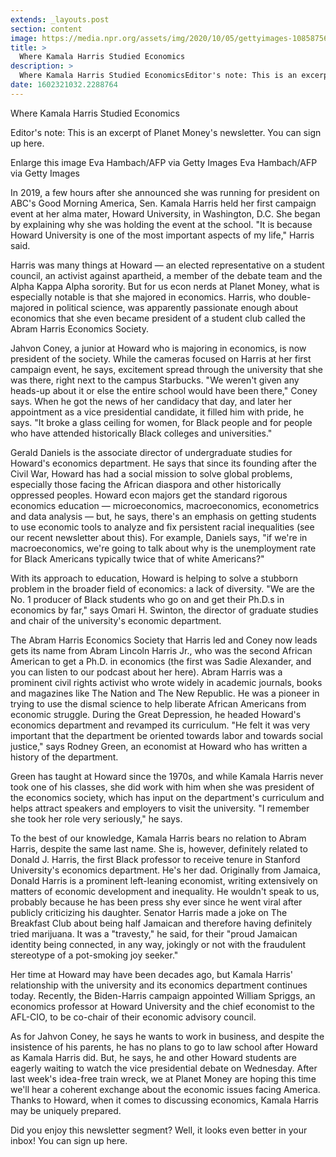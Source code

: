 ```yaml
--- 
extends: _layouts.post 
section: content 
image: https://media.npr.org/assets/img/2020/10/05/gettyimages-1085875696-1-_wide-d4f7b3aca8bc8f3cb7238db6b73cff7c2f8cd6d4.jpg?s=1400 
title: > 
  Where Kamala Harris Studied Economics 
description: > 
  Where Kamala Harris Studied EconomicsEditor's note: This is an excerpt of Planet Money's newsletter.Harris, who double-majored in political science, was apparently passionate enough about economics that she even became president of a student club called the Abram Harris Economics Society.The Abram Harris Economics Society that Harris led and Coney now leads gets its name from Abram Lincoln Harris Jr., who was the second African American to get a Ph.D. in economics (the first was Sadie Alexander, and you can listen to our podcast about her here).To the best of our knowledge, Kamala Harris bears no relation to Abram Harris, despite the same last name.Thanks to Howard, when it comes to discussing economics, Kamala Harris may be uniquely prepared. 
date: 1602321032.2288764 
--- 
```

Where Kamala Harris Studied Economics

Editor's note: This is an excerpt of Planet Money's newsletter. You can sign up here.

Enlarge this image Eva Hambach/AFP via Getty Images Eva Hambach/AFP via Getty Images

In 2019, a few hours after she announced she was running for president on ABC's Good Morning America, Sen. Kamala Harris held her first campaign event at her alma mater, Howard University, in Washington, D.C. She began by explaining why she was holding the event at the school. "It is because Howard University is one of the most important aspects of my life," Harris said.

Harris was many things at Howard — an elected representative on a student council, an activist against apartheid, a member of the debate team and the Alpha Kappa Alpha sorority. But for us econ nerds at Planet Money, what is especially notable is that she majored in economics. Harris, who double-majored in political science, was apparently passionate enough about economics that she even became president of a student club called the Abram Harris Economics Society.

Jahvon Coney, a junior at Howard who is majoring in economics, is now president of the society. While the cameras focused on Harris at her first campaign event, he says, excitement spread through the university that she was there, right next to the campus Starbucks. "We weren't given any heads-up about it or else the entire school would have been there," Coney says. When he got the news of her candidacy that day, and later her appointment as a vice presidential candidate, it filled him with pride, he says. "It broke a glass ceiling for women, for Black people and for people who have attended historically Black colleges and universities."

Gerald Daniels is the associate director of undergraduate studies for Howard's economics department. He says that since its founding after the Civil War, Howard has had a social mission to solve global problems, especially those facing the African diaspora and other historically oppressed peoples. Howard econ majors get the standard rigorous economics education — microeconomics, macroeconomics, econometrics and data analysis — but, he says, there's an emphasis on getting students to use economic tools to analyze and fix persistent racial inequalities (see our recent newsletter about this). For example, Daniels says, "if we're in macroeconomics, we're going to talk about why is the unemployment rate for Black Americans typically twice that of white Americans?"

With its approach to education, Howard is helping to solve a stubborn problem in the broader field of economics: a lack of diversity. "We are the No. 1 producer of Black students who go on and get their Ph.D.s in economics by far," says Omari H. Swinton, the director of graduate studies and chair of the university's economic department.

The Abram Harris Economics Society that Harris led and Coney now leads gets its name from Abram Lincoln Harris Jr., who was the second African American to get a Ph.D. in economics (the first was Sadie Alexander, and you can listen to our podcast about her here). Abram Harris was a prominent civil rights activist who wrote widely in academic journals, books and magazines like The Nation and The New Republic. He was a pioneer in trying to use the dismal science to help liberate African Americans from economic struggle. During the Great Depression, he headed Howard's economics department and revamped its curriculum. "He felt it was very important that the department be oriented towards labor and towards social justice," says Rodney Green, an economist at Howard who has written a history of the department.

Green has taught at Howard since the 1970s, and while Kamala Harris never took one of his classes, she did work with him when she was president of the economics society, which has input on the department's curriculum and helps attract speakers and employers to visit the university. "I remember she took her role very seriously," he says.

To the best of our knowledge, Kamala Harris bears no relation to Abram Harris, despite the same last name. She is, however, definitely related to Donald J. Harris, the first Black professor to receive tenure in Stanford University's economics department. He's her dad. Originally from Jamaica, Donald Harris is a prominent left-leaning economist, writing extensively on matters of economic development and inequality. He wouldn't speak to us, probably because he has been press shy ever since he went viral after publicly criticizing his daughter. Senator Harris made a joke on The Breakfast Club about being half Jamaican and therefore having definitely tried marijuana. It was a "travesty," he said, for their "proud Jamaican identity being connected, in any way, jokingly or not with the fraudulent stereotype of a pot-smoking joy seeker."

Her time at Howard may have been decades ago, but Kamala Harris' relationship with the university and its economics department continues today. Recently, the Biden-Harris campaign appointed William Spriggs, an economics professor at Howard University and the chief economist to the AFL-CIO, to be co-chair of their economic advisory council.

As for Jahvon Coney, he says he wants to work in business, and despite the insistence of his parents, he has no plans to go to law school after Howard as Kamala Harris did. But, he says, he and other Howard students are eagerly waiting to watch the vice presidential debate on Wednesday. After last week's idea-free train wreck, we at Planet Money are hoping this time we'll hear a coherent exchange about the economic issues facing America. Thanks to Howard, when it comes to discussing economics, Kamala Harris may be uniquely prepared.

Did you enjoy this newsletter segment? Well, it looks even better in your inbox! You can sign up here.